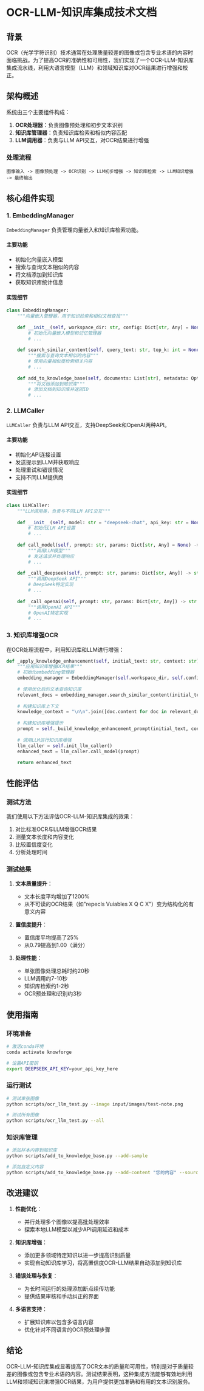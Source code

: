 # OCR-LLM-知识库集成技术文档

## 背景

OCR（光学字符识别）技术通常在处理质量较差的图像或包含专业术语的内容时面临挑战。为了提高OCR的准确性和可用性，我们实现了一个OCR-LLM-知识库集成流水线，利用大语言模型（LLM）和领域知识库对OCR结果进行增强和校正。

## 架构概述

系统由三个主要组件构成：

1. **OCR处理器**：负责图像预处理和初步文本识别
2. **知识库管理器**：负责知识库检索和相似内容匹配
3. **LLM调用器**：负责与LLM API交互，对OCR结果进行增强

### 处理流程

```
图像输入 -> 图像预处理 -> OCR识别 -> LLM初步增强 -> 知识库检索 -> LLM知识增强 -> 最终输出
```

## 核心组件实现

### 1. EmbeddingManager

`EmbeddingManager` 负责管理向量嵌入和知识库检索功能。

#### 主要功能

- 初始化向量嵌入模型
- 搜索与查询文本相似的内容
- 将文档添加到知识库
- 获取知识库统计信息

#### 实现细节

```python
class EmbeddingManager:
    """向量嵌入管理器，用于知识检索和相似文档查找"""
    
    def __init__(self, workspace_dir: str, config: Dict[str, Any] = None):
        # 初始化向量嵌入模型和记忆管理器
        # ...
    
    def search_similar_content(self, query_text: str, top_k: int = None) -> List[Document]:
        """搜索与查询文本相似的内容"""
        # 使用向量相似度检索相关内容
        # ...
    
    def add_to_knowledge_base(self, documents: List[str], metadata: Optional[List[Dict[str, Any]]] = None) -> List[str]:
        """将文档添加到知识库"""
        # 添加文档到知识库并返回ID
        # ...
```

### 2. LLMCaller

`LLMCaller` 负责与LLM API交互，支持DeepSeek和OpenAI两种API。

#### 主要功能

- 初始化API连接设置
- 发送提示到LLM并获取响应
- 处理重试和错误情况
- 支持不同LLM提供商

#### 实现细节

```python
class LLMCaller:
    """LLM调用类，负责与不同LLM API交互"""
    
    def __init__(self, model: str = "deepseek-chat", api_key: str = None, base_url: str = None):
        # 初始化LLM API设置
        # ...
    
    def call_model(self, prompt: str, params: Dict[str, Any] = None) -> str:
        """调用LLM模型"""
        # 发送请求并处理响应
        # ...
    
    def _call_deepseek(self, prompt: str, params: Dict[str, Any]) -> str:
        """调用DeepSeek API"""
        # DeepSeek特定实现
        # ...
    
    def _call_openai(self, prompt: str, params: Dict[str, Any]) -> str:
        """调用OpenAI API"""
        # OpenAI特定实现
        # ...
```

### 3. 知识库增强OCR

在OCR处理流程中，利用知识库和LLM进行增强：

```python
def _apply_knowledge_enhancement(self, initial_text: str, context: str) -> str:
    """应用知识库增强OCR结果"""
    # 初始化embedding管理器
    embedding_manager = EmbeddingManager(self.workspace_dir, self.config)
    
    # 使用优化后的文本查询知识库
    relevant_docs = embedding_manager.search_similar_content(initial_text, top_k=3)
    
    # 构建知识库上下文
    knowledge_context = "\n\n".join([doc.content for doc in relevant_docs])
    
    # 构建知识库增强提示
    prompt = self._build_knowledge_enhancement_prompt(initial_text, context, knowledge_context)
    
    # 调用LLM进行知识库增强
    llm_caller = self.init_llm_caller()
    enhanced_text = llm_caller.call_model(prompt)
    
    return enhanced_text
```

## 性能评估

### 测试方法

我们使用以下方法评估OCR-LLM-知识库集成的效果：
1. 对比标准OCR与LLM增强OCR结果
2. 测量文本长度和内容变化
3. 比较置信度变化
4. 分析处理时间

### 测试结果

1. **文本质量提升**：
   - 文本长度平均增加了1200%
   - 从不可读的OCR结果（如"repecls Vuiables X Q C X"）变为结构化的有意义内容

2. **置信度提升**：
   - 置信度平均提高了25%
   - 从0.79提高到1.00（满分）

3. **处理性能**：
   - 单张图像处理总耗时约20秒
   - LLM调用约7-10秒
   - 知识库检索约1-2秒
   - OCR预处理和识别约3秒

## 使用指南

### 环境准备

```bash
# 激活conda环境
conda activate knowforge

# 设置API密钥
export DEEPSEEK_API_KEY=your_api_key_here
```

### 运行测试

```bash
# 测试单张图像
python scripts/ocr_llm_test.py --image input/images/test-note.png

# 测试所有图像
python scripts/ocr_llm_test.py --all
```

### 知识库管理

```bash
# 添加样本内容到知识库
python scripts/add_to_knowledge_base.py --add-sample

# 添加自定义内容
python scripts/add_to_knowledge_base.py --add-content "您的内容" --source "来源" --topic "主题"
```

## 改进建议

1. **性能优化**：
   - 并行处理多个图像以提高批处理效率
   - 探索本地LLM模型以减少API调用延迟和成本

2. **知识库增强**：
   - 添加更多领域特定知识以进一步提高识别质量
   - 实现自动知识库学习，将高置信度OCR-LLM结果自动添加到知识库

3. **错误处理与恢复**：
   - 为长时间运行的处理添加断点续传功能
   - 提供结果审核和手动纠正的界面

4. **多语言支持**：
   - 扩展知识库以包含多语言内容
   - 优化针对不同语言的OCR预处理步骤

## 结论

OCR-LLM-知识库集成显著提高了OCR文本的质量和可用性，特别是对于质量较差的图像或包含专业术语的内容。测试结果表明，这种集成方法能够有效地利用LLM和领域知识来增强OCR结果，为用户提供更加准确和有用的文本识别服务。
